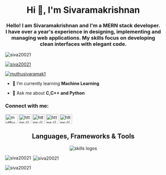 <h1 align="center">Hi 👋, I'm Sivaramakrishnan</h1>
<h3 align="center">Hello! I am  Sivaramakrishnan and I'm a MERN stack developer. I have over a year's experience in designing, implementing and managing web applications. My skills focus on developing clean interfaces with elegant code.</h3>

<p align="left"> <img src="https://komarev.com/ghpvc/?username=siva20021&label=Profile%20views&color=0e75b6&style=flat" alt="siva20021" /> </p>

<p align="left"> <a href="https://github.com/ryo-ma/github-profile-trophy"><img src="https://github-profile-trophy.vercel.app/?username=siva20021" alt="siva20021" /></a> </p>

<p align="left"> <a href="https://twitter.com/muthusivaramak1" target="blank"><img src="https://img.shields.io/twitter/follow/muthusivaramak1?logo=twitter&style=for-the-badge" alt="muthusivaramak1" /></a> </p>

- 🌱 I’m currently learning **Machine Learning**

- 💬 Ask me about **C,C++ and Python**

<h3 align="left">Connect with me:</h3>
<p align="left">
<a href="https://twitter.com/muthusivaramak1" target="blank"><img align="center" src="https://raw.githubusercontent.com/rahuldkjain/github-profile-readme-generator/master/src/images/icons/Social/twitter.svg" alt="muthusivaramak1" height="30" width="40" /></a>
<a href="https://linkedin.com/in/https://www.linkedin.com/in/sivaramakrishnan-m-0b71061bb/" target="blank"><img align="center" src="https://raw.githubusercontent.com/rahuldkjain/github-profile-readme-generator/master/src/images/icons/Social/linked-in-alt.svg" alt="https://www.linkedin.com/in/sivaramakrishnan-m-0b71061bb/" height="30" width="40" /></a>
<a href="https://kaggle.com/https://www.kaggle.com/srk2011029010002" target="blank"><img align="center" src="https://raw.githubusercontent.com/rahuldkjain/github-profile-readme-generator/master/src/images/icons/Social/kaggle.svg" alt="https://www.kaggle.com/srk2011029010002" height="30" width="40" /></a>
<a href="https://instagram.com/https://www.instagram.com/me__siddarth/" target="blank"><img align="center" src="https://raw.githubusercontent.com/rahuldkjain/github-profile-readme-generator/master/src/images/icons/Social/instagram.svg" alt="https://www.instagram.com/me__siddarth/" height="30" width="40" /></a>
<a href="https://www.hackerrank.com/https://www.hackerrank.com/sm2482" target="blank"><img align="center" src="https://raw.githubusercontent.com/rahuldkjain/github-profile-readme-generator/master/src/images/icons/Social/hackerrank.svg" alt="https://www.hackerrank.com/sm2482" height="30" width="40" /></a>
 
</p>

<div align="center">
  <h2>Languages, Frameworks & Tools</h2>
  <img src="https://skillicons.dev/icons?i=git,github,nodejs,vite,html,css,sass,tailwind,bootstrap,js,ts,react,androidstudio,cpp,dart,dotnet,electron,express,flutter,solidity,nextjs,redux,c,py,fastapi,mongodb,mysql,postgresql,postman,netlify,vercel,figma,vscode,mui," alt="skills logos" />
  <br /> 
<!--   <h2>Actively Learning</h3>
  <img src="https://skillicons.dev/icons?i=linux,githubactions,aws,gcp" alt="skills actively learning logos"> -->
</div>

<p><img align="left" src="https://github-readme-stats.vercel.app/api/top-langs?username=siva20021&show_icons=true&locale=en&layout=compact" alt="siva20021" /></p>

<p>&nbsp;<img align="center" src="https://github-readme-stats.vercel.app/api?username=siva20021&show_icons=true&locale=en" alt="siva20021" /></p>

<p><img align="center" src="https://github-readme-streak-stats.herokuapp.com/?user=siva20021&" alt="siva20021" /></p>

